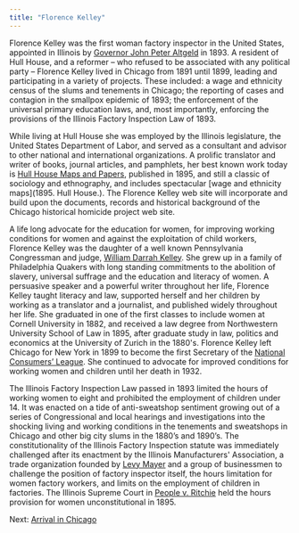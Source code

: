```yaml
---
title: "Florence Kelley"
---
```


Florence Kelley was the first woman factory inspector in the United States, appointed in Illinois by [Governor John Peter Altgeld](/historical/altgeld) in 1893. A resident of Hull House, and a reformer – who refused to be associated with any political party – Florence Kelley lived in Chicago from 1891 until 1899, leading and participating in a variety of projects. These included: a wage and ethnicity census of the slums and tenements in Chicago; the reporting of cases and contagion in the smallpox epidemic of 1893; the enforcement of the universal primary education laws, and, most importantly, enforcing the provisions of the Illinois Factory Inspection Law of 1893.

While living at Hull House she was employed by the Illinois legislature, the United States Department of Labor, and served as a consultant and advisor to other national and international organizations. A prolific translator and writer of books, journal articles, and pamphlets, her best known work today is [Hull House Maps and Papers](/historical/hullhouse), published in 1895, and still a classic of sociology and ethnography, and includes spectacular [wage and ethnicity maps](1895. Hull House.). The Florence Kelley web site will incorporate and build upon the documents, records and historical background of the Chicago historical homicide project web site.

A life long advocate for the education for women, for improving working conditions for women and against the exploitation of child workers, Florence Kelley was the daughter of a well known Pennsylvania Congressman and judge, [William Darrah Kelley](/florence/father). She grew up in a family of Philadelphia Quakers with long standing commitments to the abolition of slavery, universal suffrage and the education and literacy of women. A persuasive speaker and a powerful writer throughout her life, Florence Kelley taught literacy and law, supported herself and her children by working as a translator and a journalist, and published widely throughout her life. She graduated in one of the first classes to include women at Cornell University in 1882, and received a law degree from Northwestern University School of Law in 1895, after graduate study in law, politics and economics at the University of Zurich in the 1880's. Florence Kelley left Chicago for New York in 1899 to become the first Secretary of the [National Consumers’ League](http://www.nclnet.org). She continued to advocate for improved conditions for working women and children until her death in 1932.

The Illinois Factory Inspection Law passed in 1893 limited the hours of working women to eight and prohibited the employment of children under 14. It was enacted on a tide of anti-sweatshop sentiment growing out of a series of Congressional and local hearings and investigations into the shocking living and working conditions in the tenements and sweatshops in Chicago and other big city slums in the 1880’s and 1890’s. The constitutionality of the Illinois Factory Inspection statute was immediately challenged after its enactment by the Illinois Manufacturers' Association, a trade organization founded by [Levy Mayer](/historical/mayer) and a group of businessmen to challenge the position of factory inspector itself, the hours limitation for women factory workers, and limits on the employment of children in factories. The Illinois Supreme Court in [People v. Ritchie](/legal/court) held the hours provision for women unconstitutional in 1895.

Next:  [Arrival in Chicago](/florence/arrival)
